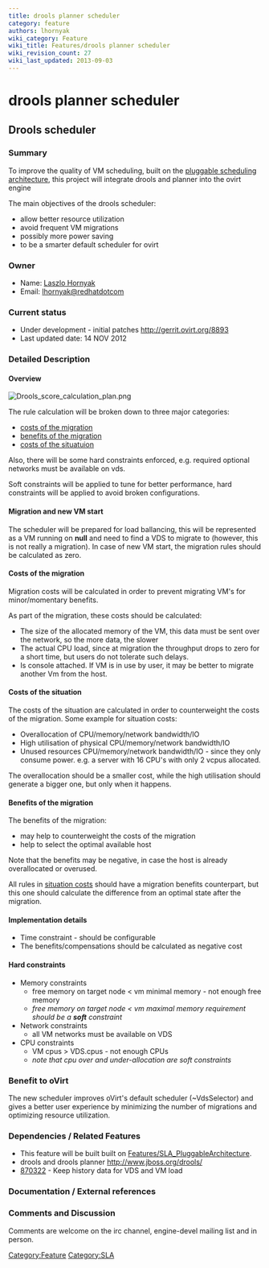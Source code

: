 ```yaml
---
title: drools planner scheduler
category: feature
authors: lhornyak
wiki_category: Feature
wiki_title: Features/drools planner scheduler
wiki_revision_count: 27
wiki_last_updated: 2013-09-03
---
```


# drools planner scheduler

## Drools scheduler

### Summary

To improve the quality of VM scheduling, built on the [pluggable scheduling architecture](Features/SLA_PluggableArchitecture), this project will integrate drools and planner into the ovirt engine

The main objectives of the drools scheduler:

*   allow better resource utilization
*   avoid frequent VM migrations
*   possibly more power saving
*   to be a smarter default scheduler for ovirt

### Owner

*   Name: [ Laszlo Hornyak](User:Lhornyak)
*   Email: <lhornyak@redhatdotcom>

### Current status

*   Under development - initial patches <http://gerrit.ovirt.org/8893>
*   Last updated date: 14 NOV 2012

### Detailed Description

#### Overview

![](Drools_score_calculation_plan.png "Drools_score_calculation_plan.png")

The rule calculation will be broken down to three major categories:

*   [costs of the migration](#Costs_of_the_migration)
*   [benefits of the migration](#Benefits_of_the_migration)
*   [costs of the situatuion](#Costs_of_the_situation)

Also, there will be some hard constraints enforced, e.g. required optional networks must be available on vds.

Soft constraints will be applied to tune for better performance, hard constraints will be applied to avoid broken configurations.

#### Migration and new VM start

The scheduler will be prepared for load ballancing, this will be represented as a VM running on **null** and need to find a VDS to migrate to (however, this is not really a migration). In case of new VM start, the migration rules should be calculated as zero.

#### Costs of the migration

Migration costs will be calculated in order to prevent migrating VM's for minor/momentary benefits.

As part of the migration, these costs should be calculated:

*   The size of the allocated memory of the VM, this data must be sent over the network, so the more data, the slower
*   The actual CPU load, since at migration the throughput drops to zero for a short time, but users do not tolerate such delays.
*   Is console attached. If VM is in use by user, it may be better to migrate another Vm from the host.

#### Costs of the situation

The costs of the situation are calculated in order to counterweight the costs of the migration. Some example for situation costs:

*   Overallocation of CPU/memory/network bandwidth/IO
*   High utilisation of physical CPU/memory/network bandwidth/IO
*   Unused resources CPU/memory/network bandwidth/IO - since they only consume power. e.g. a server with 16 CPU's with only 2 vcpus allocated.

The overallocation should be a smaller cost, while the high utilisation should generate a bigger one, but only when it happens.

#### Benefits of the migration

The benefits of the migration:

*   may help to counterweight the costs of the migration
*   help to select the optimal available host

Note that the benefits may be negative, in case the host is already overallocated or overused.

All rules in [situation costs](#costs_of_the_situation) should have a migration benefits counterpart, but this one should calculate the difference from an optimal state after the migration.

#### Implementation details

*   Time constraint - should be configurable
*   The benefits/compensations should be calculated as negative cost

#### Hard constraints

*   Memory constraints
    -   free memory on target node < vm minimal memory - not enough free memory
    -   *free memory on target node < vm maximal memory requirement should be a **soft** constraint*
*   Network constraints
    -   all VM networks must be available on VDS
*   CPU constraints
    -   VM cpus > VDS.cpus - not enough CPUs
    -   *note that cpu over and under-allocation are soft constraints*

### Benefit to oVirt

The new scheduler improves oVirt's default scheduler (~VdsSelector) and gives a better user experience by minimizing the number of migrations and optimizing resource utilization.

### Dependencies / Related Features

*   This feature will be built built on [Features/SLA_PluggableArchitecture](Features/SLA_PluggableArchitecture).
*   drools and drools planner <http://www.jboss.org/drools/>
*   [870322](https://bugzilla.redhat.com/870322) - Keep history data for VDS and VM load

### Documentation / External references

### Comments and Discussion

Comments are welcome on the irc channel, engine-devel mailing list and in person.

<Category:Feature> <Category:SLA>
